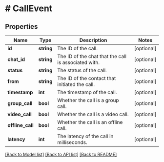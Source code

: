 # # CallEvent

## Properties

Name | Type | Description | Notes
------------ | ------------- | ------------- | -------------
**id** | **string** | The ID of the call. | [optional]
**chat_id** | **string** | The ID of the chat that the call is associated with. | [optional]
**status** | **string** | The status of the call. | [optional]
**from** | **string** | The ID of the contact that initiated the call. | [optional]
**timestamp** | **int** | The timestamp of the call. | [optional]
**group_call** | **bool** | Whether the call is a group call. | [optional]
**video_call** | **bool** | Whether the call is a video call. | [optional]
**offline_call** | **bool** | Whether the call is an offline call. | [optional]
**latency** | **int** | The latency of the call in milliseconds. | [optional]

[[Back to Model list]](../../README.md#models) [[Back to API list]](../../README.md#endpoints) [[Back to README]](../../README.md)
